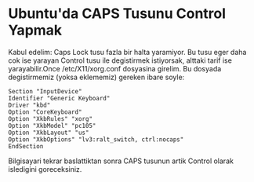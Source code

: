 # Ubuntu'da CAPS Tusunu Control Yapmak

Kabul edelim: Caps Lock tusu fazla bir halta yaramiyor. Bu tusu eger
daha cok ise yarayan Control tusu ile degistirmek istiyorsak, alttaki
tarif ise yarayabilir.Once /etc/X11/xorg.conf dosyasina girelim. Bu
dosyada degistirmemiz (yoksa eklememiz) gereken ibare soyle:

```
Section "InputDevice"
Identifier "Generic Keyboard"
Driver "kbd"
Option "CoreKeyboard"
Option "XkbRules" "xorg"
Option "XkbModel" "pc105"
Option "XkbLayout" "us"
Option "XkbOptions" "lv3:ralt_switch, ctrl:nocaps"
EndSection
```

Bilgisayari tekrar baslattiktan sonra CAPS tusunun artik Control
olarak isledigini goreceksiniz.





